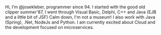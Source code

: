Hi, I’m @josekleber, programmer since 94.
I started with the good old clipper summer'87, I went through Visual Basic, Delphi, C++ and Java (EJB and a little bit of JSF) 
Calm down, I'm not a museum! 
I also work with Java (Spring), .Net, NodeJs and Python.
I am currently excited about Cloud and the development focused on microservices.
